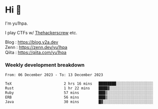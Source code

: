# Hi 👋

I'm yu1hpa.

I play CTFs w/ [Thehackerscrew](https://www.thehackerscrew.team/) etc.

Blog : https://blog.y2a.dev  
Zenn : https://zenn.dev/yu1hpa  
Qiita : https://qiita.com/yu1hpa  

### Weekly development breakdown

<!--START_SECTION:waka-->

```txt
From: 06 December 2023 - To: 13 December 2023

TeX                        2 hrs 16 mins   ████████░░░░░░░░░░░░░░░░░   31.35 %
Rust                       1 hr 22 mins    ████▓░░░░░░░░░░░░░░░░░░░░   19.02 %
Ruby                       57 mins         ███▒░░░░░░░░░░░░░░░░░░░░░   13.12 %
ERB                        56 mins         ███▒░░░░░░░░░░░░░░░░░░░░░   12.99 %
Java                       30 mins         █▓░░░░░░░░░░░░░░░░░░░░░░░   07.11 %
```

<!--END_SECTION:waka-->

